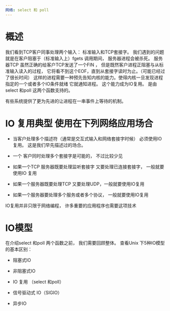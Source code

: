 ```yaml
---
网络: select 和 poll 
---
```


# 概述 

我们看到TCP客户同事处理两个输入： 标准输入和TCP套接字。 我们遇到的问题就是在客户阻塞于（标准输入上）fgets 调用期间， 服务器进程会被杀死。 服务器TCP 虽然正确的给客户TCP发送了一个FIN ， 但是既然客户进程正阻塞与从标准输入读入的过程， 它将看不到这个EOF，直到从套接字读时为止。（可能已经过了很长时间） 这样的进程需要一种预先告知内核的能力。使得内核一旦发现进程指定的一个或者多个IO条件就绪 它就通知进程。 这个能力成为IO复用。 是由select 和poll 这两个函数支持的。 

有些系统提供了更为先进的让进程在一串事件上等待的机制。


# IO 复用典型 使用在下列网络应用场合

* 当客户处理多个描述符（通常是交互式输入和网络套接字时候） 必须使用IO复用。 这是我们早先描述过的场合。

* 一个 客户同时处理多个套接字是可能的， 不过比较少见

* 如果一个TCP 服务器既要处理监听套接字 又要处理已连接套接字， 一般就要使用IO 复用

* 如果一个服务器既要处理TCP 又要处理UDP，一般就要使用IO复用

* 如果一个服务器要处理多个服务或者多个协议， 一般就要使用IO复用


IO复用并非只限于网络编程， 许多重要的应用程序也需要这项技术

# IO模型

在介绍select 和poll 两个函数之前， 我们需要回顾整体。 查看Unix 下5种IO模型的基本区别：

* 阻塞式IO

* 非阻塞式IO

* IO 复用 （select 和poll）

* 信号驱动式 IO（SIGIO）

* 异步IO 


